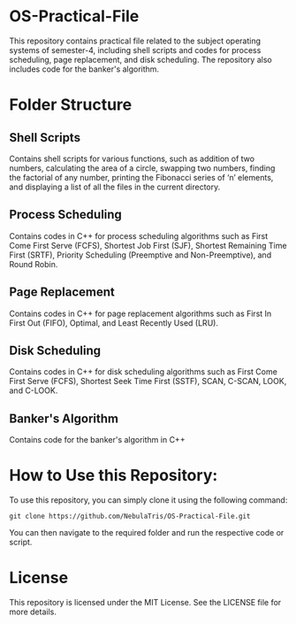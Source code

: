 # OS-Practical-File
This repository contains practical file related to the subject operating systems of semester-4, including shell scripts and codes for process scheduling, page replacement, and disk scheduling. The repository also includes code for the banker's algorithm.

# Folder Structure
## Shell Scripts
Contains shell scripts for various functions, such as addition of two numbers, calculating the area of a circle, swapping two numbers, finding the factorial of any number, printing the Fibonacci series of ‘n’ elements, and displaying a list of all the files in the current directory.

## Process Scheduling
Contains codes in C++ for process scheduling algorithms such as First Come First Serve (FCFS), Shortest Job First (SJF), Shortest Remaining Time First (SRTF), Priority Scheduling (Preemptive and Non-Preemptive), and Round Robin.

## Page Replacement 
Contains codes in C++ for page replacement algorithms such as First In First Out (FIFO), Optimal, and Least Recently Used (LRU).

## Disk Scheduling
Contains codes in C++ for disk scheduling algorithms such as First Come First Serve (FCFS), Shortest Seek Time First (SSTF), SCAN, C-SCAN, LOOK, and C-LOOK.

## Banker's Algorithm
Contains code for the banker's algorithm in C++

# How to Use this Repository:
To use this repository, you can simply clone it using the following command:
```
git clone https://github.com/NebulaTris/OS-Practical-File.git
```
You can then navigate to the required folder and run the respective code or script.

# License
This repository is licensed under the MIT License. See the LICENSE file for more details.
